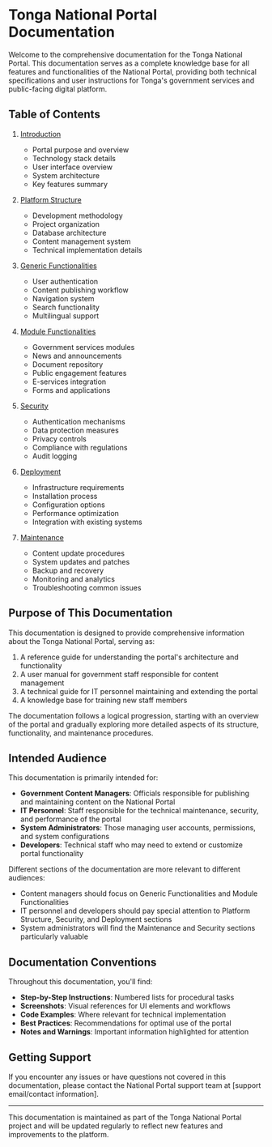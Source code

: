 # Tonga National Portal Documentation

Welcome to the comprehensive documentation for the Tonga National Portal. This documentation serves as a complete knowledge base for all features and functionalities of the National Portal, providing both technical specifications and user instructions for Tonga's government services and public-facing digital platform.

## Table of Contents

1. [Introduction](introduction.md)
   - Portal purpose and overview
   - Technology stack details
   - User interface overview
   - System architecture
   - Key features summary

2. [Platform Structure](platform-structure.md)
   - Development methodology
   - Project organization
   - Database architecture
   - Content management system
   - Technical implementation details

3. [Generic Functionalities](generic-functionalities.md)
   - User authentication
   - Content publishing workflow
   - Navigation system
   - Search functionality
   - Multilingual support

4. [Module Functionalities](module-functionalities.md)
   - Government services modules
   - News and announcements
   - Document repository
   - Public engagement features
   - E-services integration
   - Forms and applications

5. [Security](security.md)
   - Authentication mechanisms
   - Data protection measures
   - Privacy controls
   - Compliance with regulations
   - Audit logging

6. [Deployment](deployment.md)
   - Infrastructure requirements
   - Installation process
   - Configuration options
   - Performance optimization
   - Integration with existing systems

7. [Maintenance](maintenance.md)
   - Content update procedures
   - System updates and patches
   - Backup and recovery
   - Monitoring and analytics
   - Troubleshooting common issues

## Purpose of This Documentation

This documentation is designed to provide comprehensive information about the Tonga National Portal, serving as:

1. A reference guide for understanding the portal's architecture and functionality
2. A user manual for government staff responsible for content management
3. A technical guide for IT personnel maintaining and extending the portal
4. A knowledge base for training new staff members

The documentation follows a logical progression, starting with an overview of the portal and gradually exploring more detailed aspects of its structure, functionality, and maintenance procedures.

## Intended Audience

This documentation is primarily intended for:

- **Government Content Managers**: Officials responsible for publishing and maintaining content on the National Portal
- **IT Personnel**: Staff responsible for the technical maintenance, security, and performance of the portal
- **System Administrators**: Those managing user accounts, permissions, and system configurations
- **Developers**: Technical staff who may need to extend or customize portal functionality

Different sections of the documentation are more relevant to different audiences:

- Content managers should focus on Generic Functionalities and Module Functionalities
- IT personnel and developers should pay special attention to Platform Structure, Security, and Deployment sections
- System administrators will find the Maintenance and Security sections particularly valuable

## Documentation Conventions

Throughout this documentation, you'll find:

- **Step-by-Step Instructions**: Numbered lists for procedural tasks
- **Screenshots**: Visual references for UI elements and workflows
- **Code Examples**: Where relevant for technical implementation
- **Best Practices**: Recommendations for optimal use of the portal
- **Notes and Warnings**: Important information highlighted for attention

## Getting Support

If you encounter any issues or have questions not covered in this documentation, please contact the National Portal support team at [support email/contact information].

---

This documentation is maintained as part of the Tonga National Portal project and will be updated regularly to reflect new features and improvements to the platform.